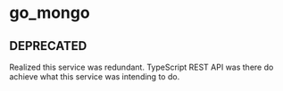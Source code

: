 # go_mongo
## DEPRECATED
Realized this service was redundant. TypeScript REST API was there do achieve what this service was intending to do.
